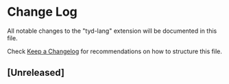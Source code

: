 # Change Log

All notable changes to the "tyd-lang" extension will be documented in this file.

Check [Keep a Changelog](http://keepachangelog.com/) for recommendations on how to structure this file.

## [Unreleased]